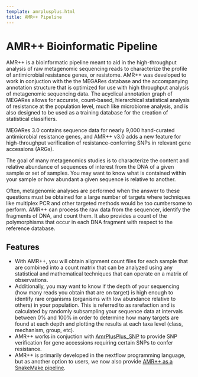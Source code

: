 ```yaml
---
template: amrplusplus.html
title: AMR++ Pipeline
---
```


# AMR++ Bioinformatic Pipeline

AMR++ is a bioinformatic pipeline meant to aid in the high-throughput analysis of raw metagenomic sequencing reads to characterize the profile of antimicrobial resistance genes, or resistome. AMR++ was developed to work in conjuction with the the MEGARes database and the accompanying annotation structure that is optimized for use with high throughput analysis of metagenomic sequencing data. The acyclical annotation graph of MEGARes allows for accurate, count-based, hierarchical statistical analysis of resistance at the population level, much like microbiome analysis, and is also designed to be used as a training database for the creation of statistical classifiers.

MEGARes 3.0 contains sequence data for nearly 9,000 hand-curated antimicrobial resistance genes, and AMR++ v3.0 adds a new feature for high-throughput verification of resistance-conferring SNPs in relevant gene accessions (ARGs). 

The goal of many metagenomics studies is to characterize the content and relative abundance of sequences of interest from the DNA of a given sample or set of samples. You may want to know what is contained within your sample or how abundant a given sequence is relative to another.

Often, metagenomic analyses are performed when the answer to these questions must be obtained for a large number of targets where techniques like multiplex PCR and other targeted methods would be too cumbersome to perform. AMR++ can process the raw data from the sequencer, identify the fragments of DNA, and count them. It also provides a count of the polymorphisms that occur in each DNA fragment with respect to the reference database.

## Features
- With AMR++, you will obtain alignment count files for each sample that are combined into a count matrix that can be analyzed using any statistical and mathematical techniques that can operate on a matrix of observations.
- Additionally, you may want to know if the depth of your sequencing (how many reads you obtain that are on target) is high enough to identify rare organisms (organisms with low abundance relative to others) in your population. This is referred to as rarefaction and is calculated by randomly subsampling your sequence data at intervals between 0% and 100% in order to determine how many targets are found at each depth and plotting the results at each taxa level (class, mechanism, group, etc).
- AMR++ works in conjuction with [AmrPlusPlus_SNP](https://github.com/Isabella136/AmrPlusPlus_SNP) to provide SNP verification for gene accessions requiring certain SNPs to confer resistance.
- AMR++ is primarily developed in the nextflow programming language, but as another option to users, we now also provide [AMR++ as a SnakeMake pipeline](https://github.com/jonathan-bravo/amrplusplus_v2).
